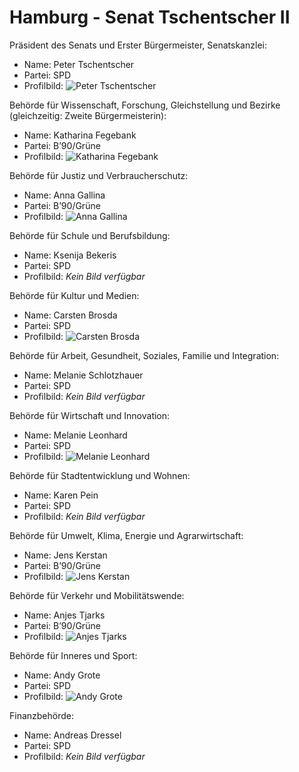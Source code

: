 # Hamburg - Senat Tschentscher II

Präsident des Senats und Erster Bürgermeister, Senatskanzlei:
* Name: Peter Tschentscher
* Partei: SPD
* Profilbild: ![Peter Tschentscher](https://upload.wikimedia.org/wikipedia/commons/thumb/0/05/2019-07-06_BeachVolleyball_Weltmeisterschaft_Hamburg_2019_StP_0538_LR10_by_Stepro.jpg/400px-2019-07-06_BeachVolleyball_Weltmeisterschaft_Hamburg_2019_StP_0538_LR10_by_Stepro.jpg)

Behörde für Wissenschaft, Forschung, Gleichstellung und Bezirke (gleichzeitig: Zweite Bürgermeisterin):
* Name: Katharina Fegebank
* Partei: B’90/Grüne
* Profilbild: ![Katharina Fegebank](https://upload.wikimedia.org/wikipedia/commons/thumb/7/78/Fegebank_19_%28cropped%29.jpeg/400px-Fegebank_19_%28cropped%29.jpeg)

Behörde für Justiz und Verbraucherschutz:
* Name: Anna Gallina
* Partei: B’90/Grüne
* Profilbild: ![Anna Gallina](https://upload.wikimedia.org/wikipedia/commons/thumb/0/0f/Anna_Gallina_2018_by_Jenny_Paul_%28cropped%29.jpg/400px-Anna_Gallina_2018_by_Jenny_Paul_%28cropped%29.jpg)

Behörde für Schule und Berufsbildung:
* Name: Ksenija Bekeris
* Partei: SPD
* Profilbild: *Kein Bild verfügbar*

Behörde für Kultur und Medien:
* Name: Carsten Brosda
* Partei: SPD
* Profilbild: ![Carsten Brosda](https://upload.wikimedia.org/wikipedia/commons/thumb/5/58/Senator_Dr._Carsten_Brosda.jpg/400px-Senator_Dr._Carsten_Brosda.jpg)

Behörde für Arbeit, Gesundheit, Soziales, Familie und Integration:
* Name: Melanie Schlotzhauer
* Partei: SPD
* Profilbild: *Kein Bild verfügbar*

Behörde für Wirtschaft und Innovation:
* Name: Melanie Leonhard
* Partei: SPD
* Profilbild: ![Melanie Leonhard](https://upload.wikimedia.org/wikipedia/commons/thumb/a/ac/2019-04-12_Sitzung_des_Bundesrates_by_Olaf_Kosinsky-0054.jpg/400px-2019-04-12_Sitzung_des_Bundesrates_by_Olaf_Kosinsky-0054.jpg)

Behörde für Stadtentwicklung und Wohnen:
* Name: Karen Pein
* Partei: SPD
* Profilbild: *Kein Bild verfügbar*

Behörde für Umwelt, Klima, Energie und Agrarwirtschaft:
* Name: Jens Kerstan
* Partei: B’90/Grüne
* Profilbild: ![Jens Kerstan](https://upload.wikimedia.org/wikipedia/commons/thumb/a/ab/2018-09-26_Jens_Kerstan_%28WLP_Hamburg%29_by_Sandro_Halank%E2%80%932.jpg/400px-2018-09-26_Jens_Kerstan_%28WLP_Hamburg%29_by_Sandro_Halank%E2%80%932.jpg)

Behörde für Verkehr und Mobilitätswende:
* Name: Anjes Tjarks
* Partei: B’90/Grüne
* Profilbild: ![Anjes Tjarks](https://upload.wikimedia.org/wikipedia/commons/thumb/5/55/2018-09-26_Dr._Anjes_Tjarks_%28WLP_Hamburg%29_by_Sandro_Halank%E2%80%931.jpg/400px-2018-09-26_Dr._Anjes_Tjarks_%28WLP_Hamburg%29_by_Sandro_Halank%E2%80%931.jpg)

Behörde für Inneres und Sport:
* Name: Andy Grote
* Partei: SPD
* Profilbild: ![Andy Grote](https://upload.wikimedia.org/wikipedia/commons/thumb/3/36/2018-09-26_Andy_Grote_%28WLP_Hamburg%29_by_Sandro_Halank%E2%80%932.jpg/400px-2018-09-26_Andy_Grote_%28WLP_Hamburg%29_by_Sandro_Halank%E2%80%932.jpg)

Finanzbehörde:
* Name: Andreas Dressel
* Partei: SPD
* Profilbild: *Kein Bild verfügbar*
